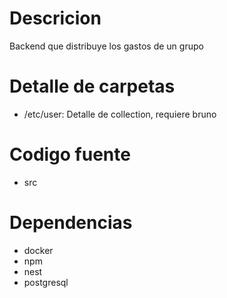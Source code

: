 # Descricion
Backend que distribuye los gastos de un grupo

# Detalle de carpetas
- /etc/user: Detalle de collection, requiere bruno

# Codigo fuente
- src

# Dependencias
- docker
- npm
- nest
- postgresql
